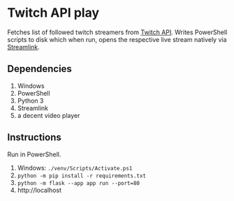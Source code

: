 # Twitch API play

Fetches list of followed twitch streamers from [Twitch API](https://dev.twitch.tv/docs/api/). Writes PowerShell scripts to disk which when run, opens the respective live stream natively via [Streamlink](https://streamlink.github.io/).

## Dependencies

1. Windows
2. PowerShell
3. Python 3
4. Streamlink
5. a decent video player

## Instructions

Run in PowerShell.

1. Windows: `./venv/Scripts/Activate.ps1`
2. `python -m pip install -r requirements.txt`
3. `python -m flask --app app run --port=80`
4. http://localhost